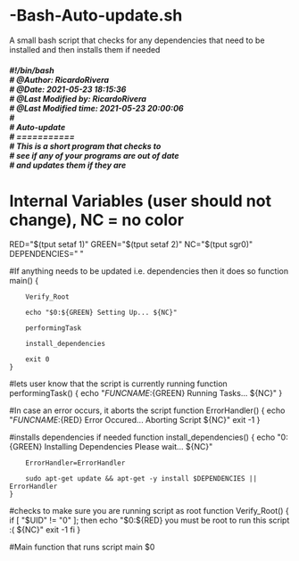 # -Bash-Auto-update.sh
A small bash script that checks for any dependencies that need to be installed and then installs them if needed


<h5>
#!/bin/bash <br/>
# @Author: RicardoRivera <br/>
# @Date:   2021-05-23 18:15:36 <br/>
# @Last Modified by:   RicardoRivera <br/>
# @Last Modified time: 2021-05-23 20:00:06 <br/>
# <br/>
#	Auto-update <br/>
#	=========== <br/>
#	This is a short program that checks to  <br/>
#	see if any of your programs are out of date <br/>
#	and updates them if they are <br/>
</h5>


# Internal Variables (user should not change), NC = no color
RED="$(tput setaf 1)"
GREEN="$(tput setaf 2)"
NC="$(tput sgr0)"
DEPENDENCIES=" "


#If anything needs to be updated i.e. dependencies then it does so
	function main()
	{	

		Verify_Root

		echo "$0:${GREEN} Setting Up... ${NC}"

		performingTask

		install_dependencies

		exit 0
	}


#lets user know that the script is currently running
	function performingTask()
	{
		echo "${FUNCNAME}:${GREEN} Running Tasks... ${NC}"
	}

#In case an error occurs, it aborts the script
	function ErrorHandler()
	{
		echo "${FUNCNAME}:${RED} Error Occured... Aborting Script ${NC}"
		exit -1
	}

#installs dependencies if needed
	function install_dependencies()
	{
		echo "$0:${GREEN} Installing Dependencies Please wait... ${NC}"

		ErrorHandler=ErrorHandler

		sudo apt-get update && apt-get -y install $DEPENDENCIES || ErrorHandler
	}

#checks to make sure you are running script as root
	function Verify_Root()
	{
		if [ "$UID" != "0" ]; then
			echo "$0:${RED} you must be root to run this script :( ${NC}"
			exit -1
		fi
	}

#Main function that runs script
	main $0
